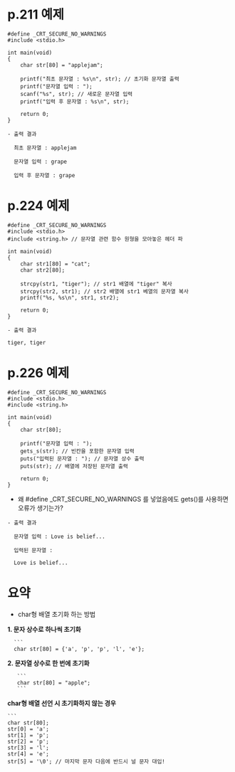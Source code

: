 # p.211 예제

```
#define _CRT_SECURE_NO_WARNINGS
#include <stdio.h>

int main(void)
{
	char str[80] = "applejam";

	printf("최초 문자열 : %s\n", str); // 초기화 문자열 출력
	printf("문자열 입력 : ");
	scanf("%s", str); // 새로운 문자열 입력
	printf("입력 후 문자열 : %s\n", str);

	return 0;
}
```

```
- 출력 결과

  최초 문자열 : applejam

  문자열 입력 : grape

  입력 후 문자열 : grape
```

# p.224 예제

```
#define _CRT_SECURE_NO_WARNINGS
#include <stdio.h>
#include <string.h> // 문자열 관련 함수 원형을 모아놓은 헤더 파

int main(void)
{
	char str1[80] = "cat";
	char str2[80];

	strcpy(str1, "tiger"); // str1 배열에 "tiger" 복사
	strcpy(str2, str1); // str2 배열에 str1 베열의 문자열 복사
	printf("%s, %s\n", str1, str2);

	return 0;
}
```

```
- 출력 결과

tiger, tiger
```

# p.226 예제

```
#define _CRT_SECURE_NO_WARNINGS
#include <stdio.h>
#include <string.h>

int main(void)
{
	char str[80];

	printf("문자열 입력 : ");
	gets_s(str); // 빈칸을 포함한 문자열 입력
	puts("입력된 문자열 : "); // 문자열 상수 출력
	puts(str); // 배열에 저장된 문자열 출력

	return 0;
}
```

- 왜 #define _CRT_SECURE_NO_WARNINGS 를 넣었음에도 gets()를 사용하면 오류가 생기는가?

```
- 출력 결과

  문자열 입력 : Love is belief...

  입력된 문자열 :

  Love is belief...
```

# 요약

- char형 배열 초기화 하는 방법

 **1. 문자 상수로 하나씩 초기화**

      ```
      char str[80] = {'a', 'p', 'p', 'l', 'e'};

  **2. 문자열 상수로 한 번에 초기화**

       ```
       char str[80] = "apple";
       ```
  **char형 배열 선언 시 초기화하지 않는 경우**

    ```
    char str[80];
    str[0] = 'a';
    str[1] = 'p';
    str[2] = 'p';
    str[3] = 'l';
    str[4] = 'e';
    str[5] = '\0'; // 마지막 문자 다음에 반드시 널 문자 대입!
